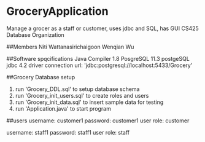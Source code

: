 # GroceryApplication
 Manage a grocer as a staff or customer, uses jdbc and SQL, has GUI
 CS425 Database Organization

##Members
 Niti Wattanasirichaigoon
 Wenqian Wu

##Software spqcifications
Java Compiler 1.8
PosgreSQL 11.3
postgeSQL jdbc 4.2 driver
connection url: 'jdbc:postgresql://localhost:5433/Grocery'

##Grocery Database setup
1. run 'Grocery_DDL.sql' to setup database schema
2. run 'Grocery_init_users.sql' to create roles and users
3. run 'Grocery_init_data.sql' to insert sample data for testing
4. run 'Application.java' to start program

##users
username: customer1
password: customer1
user role: customer

username: staff1
password: staff1
user role: staff